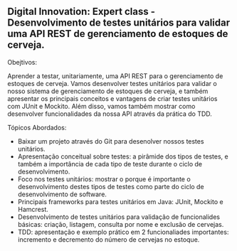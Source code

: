 <h2>Digital Innovation: Expert class - Desenvolvimento de testes unitários para validar uma API REST de gerenciamento de estoques de cerveja.</h2>

Obejtivos:

Aprender a testar, unitariamente, uma API REST para o gerenciamento de estoques de cerveja. Vamos desenvolver testes unitários para validar o nosso sistema de gerenciamento de estoques de cerveja, e também apresentar os principais conceitos e vantagens de criar testes unitários com JUnit e Mockito. Além disso, vamos também mostrar como desenvolver funcionalidades da nossa API através da prática do TDD.

Tópicos Abordados:

* Baixar um projeto através do Git para desenolver nossos testes unitários. 
* Apresentação conceitual sobre testes: a pirâmide dos tipos de testes, e também a importância de cada tipo de teste durante o ciclo de desenvolvimento.
* Foco nos testes unitários: mostrar o porque é importante o desenvolvimento destes tipos de testes como parte do ciclo de desenvolvimento de software.
* Principais frameworks para testes unitários em Java: JUnit, Mockito e Hamcrest. 
* Desenvolvimento de testes unitários para validação de funcionalides básicas: criação, listagem, consulta por nome e exclusão de cervejas.
* TDD: apresentação e exemplo prático em 2 funcionaliades importantes: incremento e decremento do número de cervejas no estoque.

